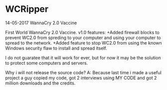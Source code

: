 # WCRipper
14-05-2017
WannaCry 2.0 Vaccine

First World WannaCry 2.0 Vaccine.
v1.0 features:
+Added firewall blocks to prevent WC2.0 from spreding to your computer and using your computer to spread to the network.
+Added feature to stop WC2.0 from using the known Windows security flaw to install and spread itself.

I do not guaratee that it will work for ever, but for now it may be the solution to protect some computers and servers.

Why i will not release the source code?
A: Because last time i made a useful project a guy copied my code, got 2 interviews using MY CODE and got 2 million downloads and the credits.

